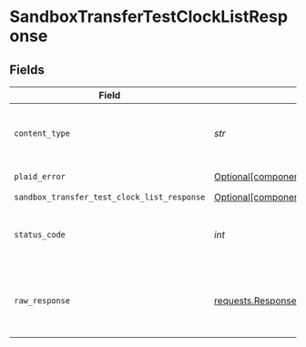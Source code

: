 # SandboxTransferTestClockListResponse


## Fields

| Field                                                                                                                        | Type                                                                                                                         | Required                                                                                                                     | Description                                                                                                                  |
| ---------------------------------------------------------------------------------------------------------------------------- | ---------------------------------------------------------------------------------------------------------------------------- | ---------------------------------------------------------------------------------------------------------------------------- | ---------------------------------------------------------------------------------------------------------------------------- |
| `content_type`                                                                                                               | *str*                                                                                                                        | :heavy_check_mark:                                                                                                           | HTTP response content type for this operation                                                                                |
| `plaid_error`                                                                                                                | [Optional[components.PlaidError]](../../models/components/plaiderror.md)                                                     | :heavy_minus_sign:                                                                                                           | Error response                                                                                                               |
| `sandbox_transfer_test_clock_list_response`                                                                                  | [Optional[components.SandboxTransferTestClockListResponse]](../../models/components/sandboxtransfertestclocklistresponse.md) | :heavy_minus_sign:                                                                                                           | OK                                                                                                                           |
| `status_code`                                                                                                                | *int*                                                                                                                        | :heavy_check_mark:                                                                                                           | HTTP response status code for this operation                                                                                 |
| `raw_response`                                                                                                               | [requests.Response](https://requests.readthedocs.io/en/latest/api/#requests.Response)                                        | :heavy_minus_sign:                                                                                                           | Raw HTTP response; suitable for custom response parsing                                                                      |